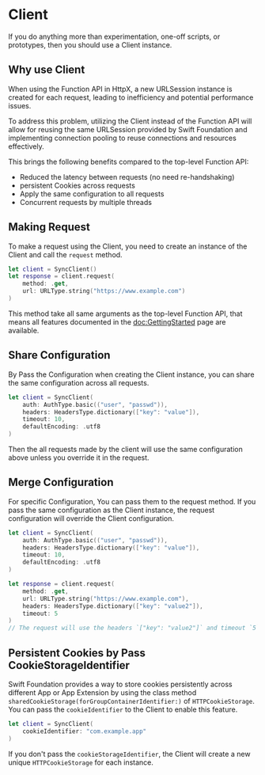 # Client

If you do anything more than experimentation, one-off scripts, or prototypes, then you should use a Client instance.

## Why use Client

When using the Function API in HttpX, a new URLSession instance is created for each request, leading to inefficiency and potential performance issues.

To address this problem, utilizing the Client instead of the Function API will allow for reusing the same URLSession provided by Swift Foundation and implementing connection pooling to reuse connections and resources effectively.

This brings the following benefits compared to the top-level Function API:

+ Reduced the latency between requests (no need re-handshaking)
+ persistent Cookies across requests
+ Apply the same configuration to all requests
+ Concurrent requests by multiple threads

## Making Request

To make a request using the Client, you need to create an instance of the Client and call the `request` method.

```swift
let client = SyncClient()
let response = client.request(
    method: .get,
    url: URLType.string("https://www.example.com")
)
```

This method take all same arguments as the top-level Function API, that means all features documented in the <doc:GettingStarted> page are available.

## Share Configuration

By Pass the Configuration when creating the Client instance, you can share the same configuration across all requests.

```swift
let client = SyncClient(
    auth: AuthType.basic(("user", "passwd")),
    headers: HeadersType.dictionary(["key": "value"]),
    timeout: 10,
    defaultEncoding: .utf8
)
```

Then the all requests made by the client will use the same configuration above unless you override it in the request.

## Merge Configuration

For specific Configuration, You can pass them to the request method. If you pass the same configuration as the Client instance, the request configuration will override the Client configuration.

```swift
let client = SyncClient(
    auth: AuthType.basic(("user", "passwd")),
    headers: HeadersType.dictionary(["key": "value"]),
    timeout: 10,
    defaultEncoding: .utf8
)

let response = client.request(
    method: .get,
    url: URLType.string("https://www.example.com"),
    headers: HeadersType.dictionary(["key": "value2"]),
    timeout: 5
)
// The request will use the headers `["key": "value2"]` and timeout `5` instead of the client configuration.
```

## Persistent Cookies by Pass CookieStorageIdentifier

Swift Foundation provides a way to store cookies persistently across different App or App Extension by using the class method `sharedCookieStorage(forGroupContainerIdentifier:)` of `HTTPCookieStorage`. You can pass the `cookieIdentifier` to the Client to enable this feature.

```swift
let client = SyncClient(
    cookieIdentifier: "com.example.app"
)
```

If you don't pass the `cookieStorageIdentifier`, the Client will create a new unique `HTTPCookieStorage` for each instance.
